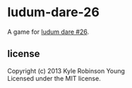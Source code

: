 # ludum-dare-26

A game for [ludum dare #26](ludumdare.com/compo/).

## license
Copyright (c) 2013 Kyle Robinson Young  
Licensed under the MIT license.
